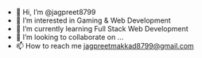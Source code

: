- 👋 Hi, I’m @jagpreet8799
- 👀 I’m interested in Gaming & Web Development
- 🌱 I’m currently learning Full Stack Web Development
- 💞️ I’m looking to collaborate on ...
- 📫 How to reach me jagpreetmakkad8799@gmail.com

<!---
jagpreet8799/jagpreet8799 is a ✨ special ✨ repository because its `README.md` (this file) appears on your GitHub profile.
You can click the Preview link to take a look at your changes.
--->
